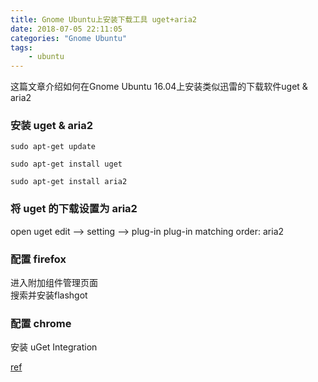 ```yaml
---
title: Gnome Ubuntu上安装下载工具 uget+aria2
date: 2018-07-05 22:11:05
categories: "Gnome Ubuntu"
tags: 
    - ubuntu
---
```

这篇文章介绍如何在Gnome Ubuntu 16.04上安装类似迅雷的下载软件uget & aria2
<!--more-->
### 安装 uget & aria2
```
sudo apt-get update

sudo apt-get install uget

sudo apt-get install aria2

```
### 将 uget 的下载设置为 aria2 

open uget 
edit --> setting --> plug-in 
plug-in matching order: aria2

### 配置 firefox

进入附加组件管理页面  
搜索并安装flashgot  

### 配置 chrome

安装 uGet Integration



[ref](https://blog.csdn.net/xiaohouye/article/details/54603198)